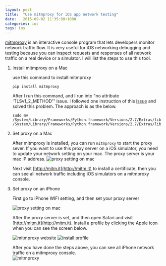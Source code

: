 ```yaml
---
layout: post
title:  "Use mitmproxy for iOS app network testing"
date:   2015-09-02 11:35:00+1000
categories: ios
tags: ios
---
```


[mitmproxy](https://mitmproxy.org/) is an interactive console program that lets developers monitor network traffic flow. It is very useful for iOS networking debugging and testing because you can inspect requests and responses of all network traffic on a real device or a simulator. I will list the steps to use this tool.

1. Install mitmproxy on a Mac

   use this command to install mitmproxy

       pip install mitmproxy

   After I run this command, and I run into "no attribute 'TLSv1_2_METHOD'" issue. I followed one instruction of this [issue](https://github.com/mitmproxy/mitmproxy/issues/705) and solved this problem. The approach is as the below.

       sudo mv /System/Library/Frameworks/Python.framework/Versions/2.7/Extras/lib/python/OpenSSL /System/Library/Frameworks/Python.framework/Versions/2.7/Extras/lib/python/_OpenSSL
        

2. Set proxy on a Mac
   
   After mitmproxy is installed, you can run `mitmproxy` to start the proxy sever. If you want to use this proxy server on a iOS simulator, you need to update your network setting on your mac. The proxy server is your mac IP address. 
   <img src="/images/mitmproxy/proxy_setting_mac.png" alt="proxy setting on mac" />

   Next visit [http://mitm.it](http://mitm.it) to install a certificate, then you can see all network traffic including iOS simulators on a mitmproxy console.

3. Set proxy on an iPhone
   
   First go to iPhone WIFI setting, and then set your proxy server

   <img src="/images/mitmproxy/iphone_setting.jpg" alt="proxy setting on mac" />

   After the proxy server is set, and then open Safari and visit [http://mitm.it](http://mitm.it). Install a profile by clicking the Apple icon when you can see the screen below.

   <img src="/images/mitmproxy/mitmproxy_website.jpg" alt="mitmproxy website" />
   <img src="/images/mitmproxy/install_profile.jpg" alt="install profile" /> 

   After you have done the steps above, you can see all iPhone network traffic on a mitmproxy console.  
   <img src="/images/mitmproxy/mitmproxy.png" alt="mitmproxy" /> 

